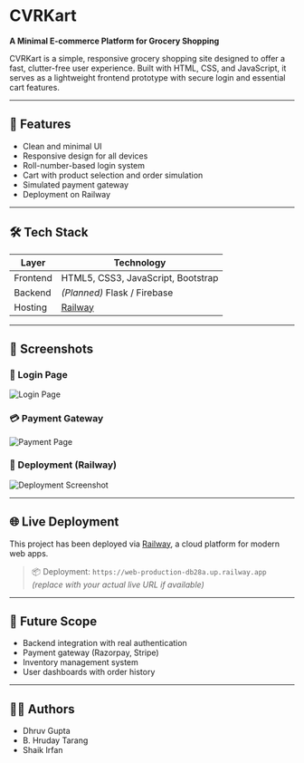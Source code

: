 # CVRKart

**A Minimal E-commerce Platform for Grocery Shopping**

CVRKart is a simple, responsive grocery shopping site designed to offer a fast, clutter-free user experience. Built with HTML, CSS, and JavaScript, it serves as a lightweight frontend prototype with secure login and essential cart features.

---

## 🚀 Features

- Clean and minimal UI
- Responsive design for all devices
- Roll-number-based login system
- Cart with product selection and order simulation
- Simulated payment gateway
- Deployment on Railway

---

## 🛠 Tech Stack

| Layer       | Technology                         |
|-------------|------------------------------------|
| Frontend    | HTML5, CSS3, JavaScript, Bootstrap |
| Backend     | *(Planned)* Flask / Firebase       |
| Hosting     | [Railway](https://railway.app)     |

---

## 📸 Screenshots

### 🔐 Login Page
![Login Page](relative/path/to/login-screenshot.png)

### 💳 Payment Gateway
![Payment Page](relative/path/to/payment-screenshot.png)

### 🚀 Deployment (Railway)
![Deployment Screenshot](images/railway-deployment.png)

---

## 🌐 Live Deployment

This project has been deployed via [Railway](https://railway.app), a cloud platform for modern web apps.  
> 📦 Deployment: `https://web-production-db28a.up.railway.app` *(replace with your actual live URL if available)*

---

## 📌 Future Scope

- Backend integration with real authentication
- Payment gateway (Razorpay, Stripe)
- Inventory management system
- User dashboards with order history

---

## 👨‍💻 Authors

- Dhruv Gupta
- B. Hruday Tarang 
- Shaik Irfan 

